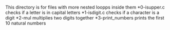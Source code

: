 This directory is for files with more nested loopps inside them
*0-isupper.c checks if a letter is in capital letters
*1-isdigit.c checks if a character is a digit
*2-mul multiplies two digits together
*3-print_numbers prints the first 10 natural numbers
